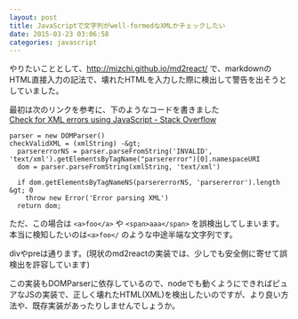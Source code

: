 ```yaml
---
layout: post
title: JavaScriptで文字列がwell-formedなXMLかチェックしたい
date: 2015-03-23 03:06:58
categories: javascript
---
```

<p>やりたいこととして、<a href="http://mizchi.github.io/md2react/" rel="nofollow noreferrer">http://mizchi.github.io/md2react/</a> で、markdownのHTML直接入力の記法で、壊れたHTMLを入力した際に検出して警告を出そうとしていました。</p>

<p>最初は次のリンクを参考に、下のようなコードを書きました<br>
<a href="https://stackoverflow.com/questions/6334119/check-for-xml-errors-using-javascript" title="Check for XML errors using JavaScript - Stack Overflow">Check for XML errors using JavaScript - Stack Overflow</a></p>

```
parser = new DOMParser()
checkValidXML = (xmlString) -&gt;
  parsererrorNS = parser.parseFromString('INVALID', 'text/xml').getElementsByTagName("parsererror")[0].namespaceURI
  dom = parser.parseFromString(xmlString, 'text/xml')

  if dom.getElementsByTagNameNS(parsererrorNS, 'parsererror').length &gt; 0
    throw new Error('Error parsing XML')
  return dom;
```

<p>ただ、この場合は <code>&lt;a&gt;foo&lt;/a&gt;</code> や <code>&lt;span&gt;aaa&lt;/span&gt;</code> を誤検出してしまいます。本当に検知したいのは<code>&lt;a&gt;foo&lt;/</code> のような中途半端な文字列です。</p>

<p>divやpreは通ります。(現状のmd2reactの実装では、少しでも安全側に寄せて誤検出を許容しています)</p>

<p>この実装もDOMParserに依存しているので、nodeでも動くようにできればピュアなJSの実装で、正しく壊れたHTML(XML)を検出したいのですが、より良い方法や、既存実装があったりしませんでしょうか。</p>
